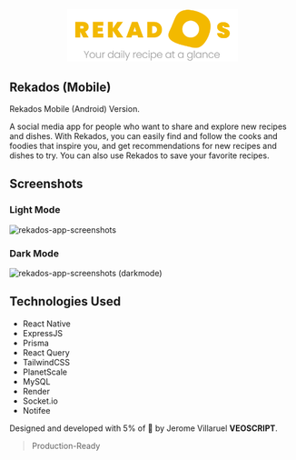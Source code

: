 <p align="center">
  <img width= '300' src=".github/images/rekados-banner.png">
</p>

## Rekados (Mobile)
Rekados Mobile (Android) Version.

A social media app for people who want to share and explore new recipes and dishes.
With Rekados, you can easily find and follow the cooks and foodies that inspire you, and get recommendations for new recipes and dishes to try.
You can also use Rekados to save your favorite recipes.

## Screenshots

### Light Mode
![rekados-app-screenshots](https://user-images.githubusercontent.com/26340308/200118745-e7d9e090-cd92-4d8f-8bd9-80c7738d84b2.png)

### Dark Mode
![rekados-app-screenshots (darkmode)](https://user-images.githubusercontent.com/26340308/201511028-7c5cea84-247c-4b1e-8d75-c130dcdb807f.png)

## Technologies Used
- React Native
- ExpressJS
- Prisma
- React Query
- TailwindCSS
- PlanetScale
- MySQL
- Render
- Socket.io
- Notifee

Designed and developed with 5% of 🧠 by Jerome Villaruel **VEOSCRIPT**.

> Production-Ready

